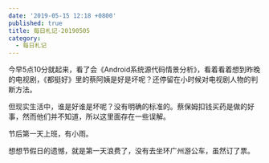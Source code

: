 ```yaml
---
date: '2019-05-15 12:18 +0800'
published: true
title: 每日札记-20190505
category:
  - 每日札记
---
```

今早5点10分就起来，看了会《Android系统源代码情景分析》，看着看着想到昨晚的电视剧，《都挺好》里的蔡阿姨是好是坏呢？还停留在小时候对电视剧人物的判断方法。

但现实生活中，谁是好谁是坏呢？没有明确的标准的。蔡保姆扣钱买药是做的好事，然而他们并不知道，所以这里面存在一些误解。

节后第一天上班，有小雨。

想想节假日的遗憾，就是第一天浪费了，没有去坐环广州游公车，虽然订了票。
